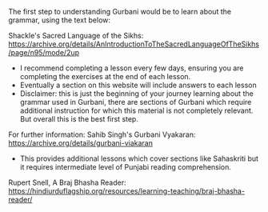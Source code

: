The first step to understanding Gurbani would be to learn about the grammar, using the text below:

Shackle's Sacred Language of the Sikhs: https://archive.org/details/AnIntroductionToTheSacredLanguageOfTheSikhs/page/n95/mode/2up

- I recommend completing a lesson every few days, ensuring you are completing the exercises at the end of each lesson.
- Eventually a section on this website will include answers to each lesson
- Disclaimer: this is just the beginning of your journey learning about the grammar used in Gurbani, there are sections of Gurbani which require additional instruction for which this material is not completely relevant. But overall this is the best first step. 

For further information:
Sahib Singh's Gurbani Vyakaran: https://archive.org/details/gurbani-viakaran
- This provides additional lessons which cover sections like Sahaskriti but it requires intermediate level of Punjabi reading comprehension. 

Rupert Snell, A Braj Bhasha Reader: https://hindiurduflagship.org/resources/learning-teaching/braj-bhasha-reader/

